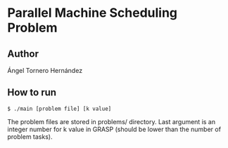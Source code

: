 # Parallel Machine Scheduling Problem

## Author

Ángel Tornero Hernández

## How to run

```$ ./main [problem file] [k value]```

The problem files are stored in problems/ directory. Last argument is an integer number for k value in GRASP (should be lower than the number of problem tasks).